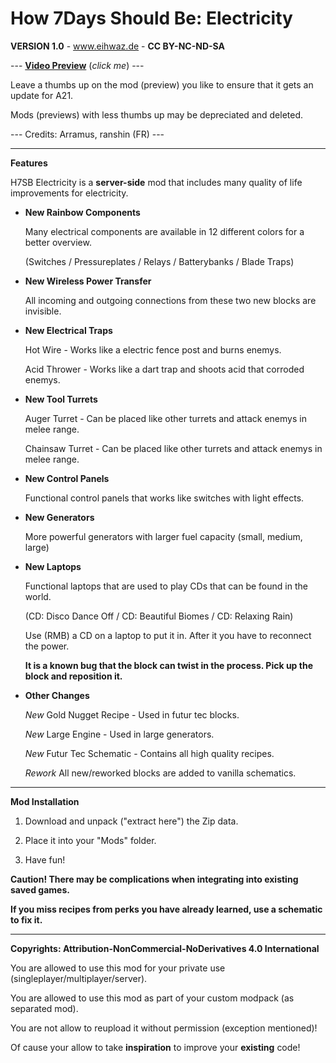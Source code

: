 # How 7Days Should Be: Electricity

**VERSION 1.0** - www.eihwaz.de - **CC BY-NC-ND-SA**

--- [**Video Preview**](https://www.youtube.com/watch?v=9ayQq4Ty_EQ) (*click me*) ---

Leave a thumbs up on the mod (preview) you like to ensure that it gets an update for A21.

Mods (previews) with less thumbs up may be depreciated and deleted.

--- Credits: Arramus, ranshin (FR) ---

--- --- --- --- --- --- --- --- ---

**Features**

H7SB Electricity is a **server-side** mod that includes many quality of life improvements for electricity.

* **New Rainbow Components**

	Many electrical components are available in 12 different colors for a better overview.
	
	(Switches / Pressureplates / Relays / Batterybanks / Blade Traps)
	
* **New Wireless Power Transfer**
	
	All incoming and outgoing connections from these two new blocks are invisible.
	
* **New Electrical Traps**

	Hot Wire - Works like a electric fence post and burns enemys.
	
	Acid Thrower - Works like a dart trap and shoots acid that corroded enemys.
	
* **New Tool Turrets**

	Auger Turret - Can be placed like other turrets and attack enemys in melee range.
	
	Chainsaw Turret - Can be placed like other turrets and attack enemys in melee range.

* **New Control Panels**

	Functional control panels that works like switches with light effects.

* **New Generators**

	More powerful generators with larger fuel capacity (small, medium, large)

* **New Laptops**

	Functional laptops that are used to play CDs that can be found in the world.
	
	(CD: Disco Dance Off / CD: Beautiful Biomes / CD: Relaxing Rain)

	Use (RMB) a CD on a laptop to put it in. After it you have to reconnect the power.
	
	**It is a known bug that the block can twist in the process. Pick up the block and reposition it.**
	
* **Other Changes**

	*New* Gold Nugget Recipe - Used in futur tec blocks.

	*New* Large Engine - Used in large generators.
	
	*New* Futur Tec Schematic - Contains all high quality recipes.
	
	*Rework* All new/reworked blocks are added to vanilla schematics.
	
--- --- --- --- --- --- --- --- ---

**Mod Installation**

1. Download and unpack ("extract here") the Zip data.

2. Place it into your "Mods" folder.

3. Have fun!

**Caution! There may be complications when integrating into existing saved games.**

**If you miss recipes from perks you have already learned, use a schematic to fix it.**

--- --- --- --- --- --- --- --- ---

**Copyrights: Attribution-NonCommercial-NoDerivatives 4.0 International**

You are allowed to use this mod for your private use (singleplayer/multiplayer/server).

You are allowed to use this mod as part of your custom modpack (as separated mod).

You are not allow to reupload it without permission (exception mentioned)!

Of cause your allow to take **inspiration** to improve your **existing** code!
